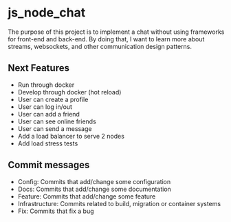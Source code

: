 # js_node_chat

The purpose of this project is to implement a chat without using frameworks for front-end and back-end. By doing that, I want to learn more about streams, websockets, and other communication design patterns.

## Next Features

- Run through docker
- Develop through docker (hot reload)
- User can create a profile
- User can log in/out
- User can add a friend
- User can see online friends
- User can send a message
- Add a load balancer to serve 2 nodes
- Add load stress tests

## Commit messages

- Config: Commits that add/change some configuration
- Docs: Commits that add/change some documentation
- Feature: Commits that add/change some feature
- Infrastructure: Commits related to build, migration or container systems
- Fix: Commits that fix a bug
